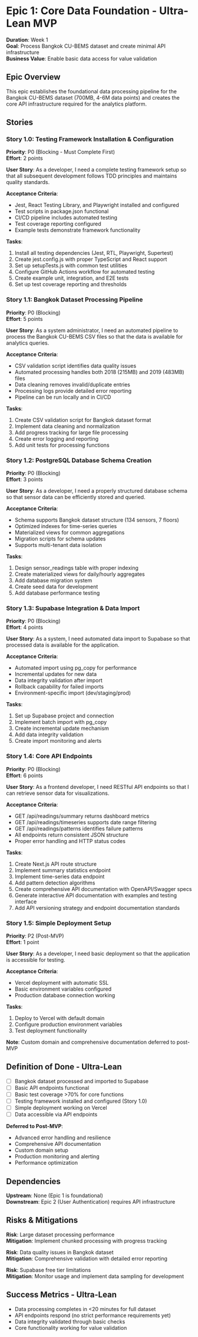 # Epic 1: Core Data Foundation - Ultra-Lean MVP

**Duration**: Week 1  
**Goal**: Process Bangkok CU-BEMS dataset and create minimal API infrastructure  
**Business Value**: Enable basic data access for value validation  

## Epic Overview

This epic establishes the foundational data processing pipeline for the Bangkok CU-BEMS dataset (700MB, 4-6M data points) and creates the core API infrastructure required for the analytics platform.

## Stories

### Story 1.0: Testing Framework Installation & Configuration
**Priority**: P0 (Blocking - Must Complete First)  
**Effort**: 2 points  

**User Story**: As a developer, I need a complete testing framework setup so that all subsequent development follows TDD principles and maintains quality standards.

**Acceptance Criteria**:
- Jest, React Testing Library, and Playwright installed and configured
- Test scripts in package.json functional  
- CI/CD pipeline includes automated testing
- Test coverage reporting configured
- Example tests demonstrate framework functionality

**Tasks**:
1. Install all testing dependencies (Jest, RTL, Playwright, Supertest)
2. Create jest.config.js with proper TypeScript and React support
3. Set up setupTests.js with common test utilities
4. Configure GitHub Actions workflow for automated testing
5. Create example unit, integration, and E2E tests
6. Set up test coverage reporting and thresholds

### Story 1.1: Bangkok Dataset Processing Pipeline
**Priority**: P0 (Blocking)  
**Effort**: 5 points  

**User Story**: As a system administrator, I need an automated pipeline to process the Bangkok CU-BEMS CSV files so that the data is available for analytics queries.

**Acceptance Criteria**:
- CSV validation script identifies data quality issues
- Automated processing handles both 2018 (215MB) and 2019 (483MB) files
- Data cleaning removes invalid/duplicate entries
- Processing logs provide detailed error reporting
- Pipeline can be run locally and in CI/CD

**Tasks**:
1. Create CSV validation script for Bangkok dataset format
2. Implement data cleaning and normalization
3. Add progress tracking for large file processing
4. Create error logging and reporting
5. Add unit tests for processing functions

### Story 1.2: PostgreSQL Database Schema Creation
**Priority**: P0 (Blocking)  
**Effort**: 3 points  

**User Story**: As a developer, I need a properly structured database schema so that sensor data can be efficiently stored and queried.

**Acceptance Criteria**:
- Schema supports Bangkok dataset structure (134 sensors, 7 floors)
- Optimized indexes for time-series queries
- Materialized views for common aggregations
- Migration scripts for schema updates
- Supports multi-tenant data isolation

**Tasks**:
1. Design sensor_readings table with proper indexing
2. Create materialized views for daily/hourly aggregates
3. Add database migration system
4. Create seed data for development
5. Add database performance testing

### Story 1.3: Supabase Integration & Data Import
**Priority**: P0 (Blocking)  
**Effort**: 4 points  

**User Story**: As a system, I need automated data import to Supabase so that processed data is available for the application.

**Acceptance Criteria**:
- Automated import using pg_copy for performance
- Incremental updates for new data
- Data integrity validation after import
- Rollback capability for failed imports
- Environment-specific import (dev/staging/prod)

**Tasks**:
1. Set up Supabase project and connection
2. Implement batch import with pg_copy
3. Create incremental update mechanism
4. Add data integrity validation
5. Create import monitoring and alerts

### Story 1.4: Core API Endpoints
**Priority**: P0 (Blocking)  
**Effort**: 6 points  

**User Story**: As a frontend developer, I need RESTful API endpoints so that I can retrieve sensor data for visualizations.

**Acceptance Criteria**:
- GET /api/readings/summary returns dashboard metrics
- GET /api/readings/timeseries supports date range filtering
- GET /api/readings/patterns identifies failure patterns
- All endpoints return consistent JSON structure
- Proper error handling and HTTP status codes

**Tasks**:
1. Create Next.js API route structure
2. Implement summary statistics endpoint
3. Implement time-series data endpoint
4. Add pattern detection algorithms
5. Create comprehensive API documentation with OpenAPI/Swagger specs
6. Generate interactive API documentation with examples and testing interface
7. Add API versioning strategy and endpoint documentation standards

### Story 1.5: Simple Deployment Setup  
**Priority**: P2 (Post-MVP)  
**Effort**: 1 point

**User Story**: As a developer, I need basic deployment so that the application is accessible for testing.

**Acceptance Criteria**:
- Vercel deployment with automatic SSL
- Basic environment variables configured
- Production database connection working

**Tasks**:
1. Deploy to Vercel with default domain
2. Configure production environment variables
3. Test deployment functionality

**Note**: Custom domain and comprehensive documentation deferred to post-MVP

## Definition of Done - Ultra-Lean

- [ ] Bangkok dataset processed and imported to Supabase
- [ ] Basic API endpoints functional
- [ ] Basic test coverage >70% for core functions
- [ ] Testing framework installed and configured (Story 1.0)
- [ ] Simple deployment working on Vercel
- [ ] Data accessible via API endpoints

**Deferred to Post-MVP**:
- Advanced error handling and resilience
- Comprehensive API documentation
- Custom domain setup
- Production monitoring and alerting
- Performance optimization

## Dependencies

**Upstream**: None (Epic 1 is foundational)  
**Downstream**: Epic 2 (User Authentication) requires API infrastructure  

## Risks & Mitigations

**Risk**: Large dataset processing performance  
**Mitigation**: Implement chunked processing with progress tracking

**Risk**: Data quality issues in Bangkok dataset  
**Mitigation**: Comprehensive validation with detailed error reporting

**Risk**: Supabase free tier limitations  
**Mitigation**: Monitor usage and implement data sampling for development

## Success Metrics - Ultra-Lean

- Data processing completes in <20 minutes for full dataset
- API endpoints respond (no strict performance requirements yet)
- Data integrity validated through basic checks
- Core functionality working for value validation